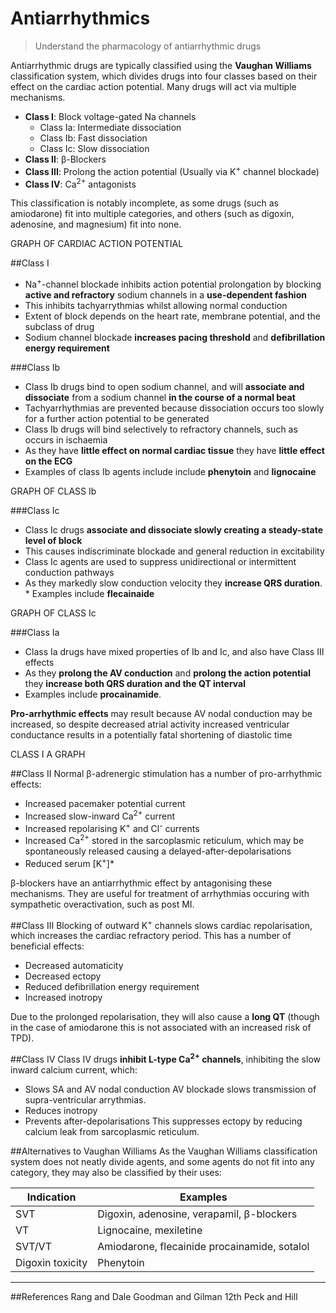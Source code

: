 # Antiarrhythmics
> Understand the pharmacology of antiarrhythmic drugs

Antiarrhythmic drugs are typically classified using the **Vaughan Williams** classification system, which divides drugs into four classes based on their effect on the cardiac action potential. Many drugs will act via multiple mechanisms.

* **Class I**: Block voltage-gated Na<sup></sup> channels
    * Class Ia: Intermediate dissociation
    * Class Ib: Fast dissociation
    * Class Ic: Slow dissociation
* **Class II**: β-Blockers
* **Class III**: Prolong the action potential (Usually via K<sup>+</sup> channel blockade)
* **Class IV**: Ca<sup>2+</sup> antagonists

This classification is notably incomplete, as some drugs (such as amiodarone) fit into multiple categories, and others (such as digoxin, adenosine, and magnesium) fit into none.

GRAPH OF CARDIAC ACTION POTENTIAL


##Class I
* Na<sup>+</sup>-channel blockade inhibits action potential prolongation by blocking  **active and refractory** sodium channels in a **use-dependent fashion**
* This inhibits tachyarrythmias whilst allowing normal conduction
* Extent of block depends on the heart rate, membrane potential, and the subclass of drug
* Sodium channel blockade **increases pacing threshold** and **defibrillation energy requirement**

###Class Ib
* Class Ib drugs bind to open sodium channel, and will **associate and dissociate** from a sodium channel **in the course of a normal beat**
* Tachyarrhythmias are prevented because dissociation occurs too slowly for a further action potential to be generated
* Class Ib drugs will bind selectively to refractory channels, such as occurs in ischaemia
* As they have **little effect on normal cardiac tissue** they have **little effect on the ECG**
* Examples of class Ib agents include include **phenytoin** and **lignocaine**

GRAPH OF CLASS Ib

###Class Ic
* Class Ic drugs **associate and dissociate slowly creating a steady-state level of block**
* This causes indiscriminate blockade and general reduction in excitability
* Class Ic agents are used to suppress unidirectional or intermittent conduction pathways
* As they markedly slow conduction velocity they **increase QRS duration**. * Examples include **flecainaide**

GRAPH OF CLASS Ic

###Class Ia
* Class Ia drugs have mixed properties of Ib and Ic, and also have Class III effects
* As they **prolong the AV conduction** and **prolong the action potential** they **increase both QRS duration and the QT interval**
* Examples include **procainamide**.

**Pro-arrhythmic effects** may result because AV nodal conduction may be increased, so despite decreased atrial activity increased ventricular conductance results in a potentially fatal shortening of diastolic time

CLASS I A GRAPH

##Class II
Normal β-adrenergic stimulation has a number of pro-arrhythmic effects:
* Increased pacemaker potential current
* Increased slow-inward Ca<sup>2+</sup> current
* Increased repolarising K<sup>+</sup> and Cl<sup>-</sup> currents
* Increased Ca<sup>2+</sup> stored in the sarcoplasmic reticulum, which may be spontaneously released causing a delayed-after-depolarisations
* Reduced serum [K<sup>+</sup>]*

β-blockers have an antiarrhythmic effect by antagonising these mechanisms. They are useful for treatment of arrhythmias occuring with sympathetic overactivation, such as post MI.

##Class III
Blocking of outward K<sup>+</sup> channels slows cardiac repolarisation, which increases the cardiac refractory period. This has a number of beneficial effects:
* Decreased automaticity
* Decreased ectopy
* Reduced defibrillation energy requirement
* Increased inotropy

Due to the prolonged repolarisation, they will also cause a **long QT** (though in the case of amiodarone this is not associated with an increased risk of TPD).

##Class IV
Class IV drugs **inhibit L-type Ca<sup>2+</sup> channels**, inhibiting the slow inward calcium current, which:
* Slows SA and AV nodal conduction
AV blockade slows transmission of supra-ventricular arrythmias.
* Reduces inotropy
* Prevents after-depolarisations
This suppresses ectopy by reducing calcium leak from sarcoplasmic reticulum.

##Alternatives to Vaughan Williams
As the Vaughan Williams classification system does not neatly divide agents, and some agents do not fit into any category, they may also be classified by their uses:

|Indication|Examples|
|--|--|
|SVT|Digoxin, adenosine, verapamil, β-blockers|
|VT|Lignocaine, mexiletine|
|SVT/VT|Amiodarone, flecainide procainamide, sotalol|
|Digoxin toxicity|Phenytoin|

---
##References
Rang and Dale
Goodman and Gilman 12th
Peck and Hill
